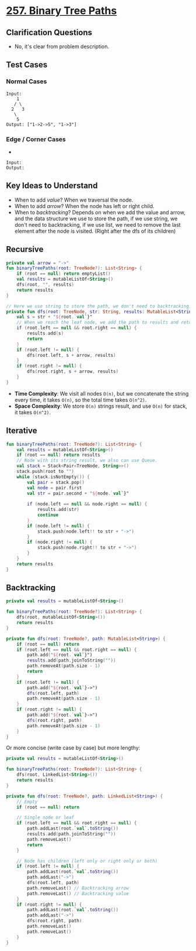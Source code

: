 # [257. Binary Tree Paths](https://leetcode.com/problems/binary-tree-paths/)

## Clarification Questions
* No, it's clear from problem description.
 
## Test Cases
### Normal Cases
```
Input: 
    1
   / \
  2   3
   \
    5
Output: ["1->2->5", "1->3"] 
```
### Edge / Corner Cases
* 
```
Input: 
Output: 
```

## Key Ideas to Understand
* When to add *value*? When we traversal the node.
* When to add *arrow*? When the node has left or right child.
* When to *backtracking*? Depends on when we add the value and arrow, and the data structure we use to store the path, if we use string, we don't need to backtracking, if we use list, we need to remove the last element after the node is visited. (Right after the dfs of its children)

## Recursive
```kotlin
private val arrow = "->"
fun binaryTreePaths(root: TreeNode?): List<String> {
    if (root == null) return emptyList()
    val results = mutableListOf<String>()
    dfs(root, "", results)
    return results
}

// Here we use string to store the path, we don't need to backtracking.
private fun dfs(root: TreeNode, str: String, results: MutableList<String>) {
    val s = str + "${root.`val`}"
    // When we reach the leaf node, we add the path to results and return.
    if (root.left == null && root.right == null) {
        results.add(s)
        return
    }
    if (root.left != null) {
        dfs(root.left, s + arrow, results)
    }
    if (root.right != null) {
        dfs(root.right, s + arrow, results)
    }
}
```

* **Time Complexity**: We visit all nodes `O(n)`, but we concatenate the string every time, it takes `O(n)`, so the total time takes `O(n^2)`.
* **Space Complexity**: We store `O(n)` strings result, and use `O(n)` for stack, it takes `O(n^2)`.

## Iterative
```kotlin
fun binaryTreePaths(root: TreeNode?): List<String> {
    val results = mutableListOf<String>()
    if (root == null) return results
    // Node with its string result, we also can use Queue.
    val stack = Stack<Pair<TreeNode, String>>()
    stack.push(root to "")
    while (stack.isNotEmpty()) {
        val pair = stack.pop()
        val node = pair.first
        val str = pair.second + "${node.`val`}"
        
        if (node.left == null && node.right == null) {
            results.add(str)
            continue
        } 
        if (node.left != null) {
            stack.push(node.left!! to str + "->")
        } 
        if (node.right != null) {
            stack.push(node.right!! to str + "->")
        }
    }
    return results
}
```

## Backtracking
```kotlin
private val results = mutableListOf<String>()

fun binaryTreePaths(root: TreeNode?): List<String> {
    dfs(root, mutableListOf<String>())
    return results
}

private fun dfs(root: TreeNode?, path: MutableList<String>) {
    if (root == null) return
    if (root.left == null && root.right == null) {
        path.add("${root.`val`}")
        results.add(path.joinToString(""))
        path.removeAt(path.size - 1)
        return
    }
    if (root.left != null) {
        path.add("${root.`val`}->")
        dfs(root.left, path)
        path.removeAt(path.size - 1)
    }
    if (root.right != null) {
        path.add("${root.`val`}->")
        dfs(root.right, path)
        path.removeAt(path.size - 1)
    }
}
```

Or more concise (write case by case) but more lengthy:
```kotlin
private val results = mutableListOf<String>()

fun binaryTreePaths(root: TreeNode?): List<String> {
    dfs(root, LinkedList<String>())
    return results
}

private fun dfs(root: TreeNode?, path: LinkedList<String>) {
    // Empty
    if (root == null) return

    // Single node or leaf
    if (root.left == null && root.right == null) {
        path.addLast(root.`val`.toString())
        results.add(path.joinToString(""))
        path.removeLast()
        return
    }

    // Node has children (left only or right only or both)
    if (root.left != null) {
        path.addLast(root.`val`.toString())    
        path.addLast("->")
        dfs(root.left, path)
        path.removeLast() // Backtracking arrow
        path.removeLast() // Backtracking value
    }
    if (root.right != null) {
        path.addLast(root.`val`.toString())
        path.addLast("->")
        dfs(root.right, path)
        path.removeLast()
        path.removeLast()
    }
}
```